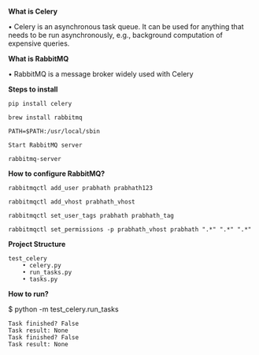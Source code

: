 **What is Celery**

•	Celery is an asynchronous task queue. It can be used for anything that needs to be run asynchronously, e.g., background computation of expensive queries. 

**What is RabbitMQ**

•	RabbitMQ is a message broker widely used with Celery

**Steps to install**

    pip install celery

    brew install rabbitmq

    PATH=$PATH:/usr/local/sbin

    Start RabbitMQ server

    rabbitmq-server


**How to configure RabbitMQ?**

    rabbitmqctl add_user prabhath prabhath123

    rabbitmqctl add_vhost prabhath_vhost

    rabbitmqctl set_user_tags prabhath prabhath_tag

    rabbitmqctl set_permissions -p prabhath_vhost prabhath ".*" ".*" ".*"


**Project Structure**

    test_celery
        • celery.py
        • run_tasks.py
        • tasks.py


**How to run?**

$ python -m test_celery.run_tasks

    Task finished? False
    Task result: None
    Task finished? False
    Task result: None

